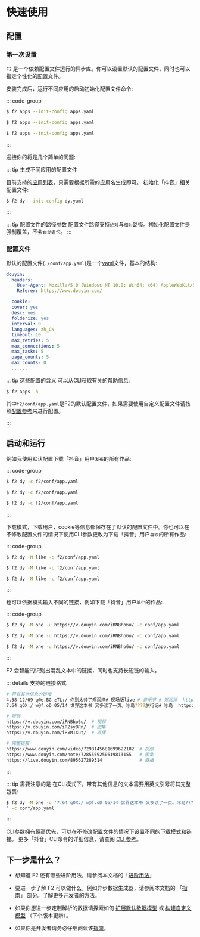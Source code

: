 # 快速使用

## 配置

### 第一次设置

`F2` 是一个依赖配置文件运行的异步库。你可以设置默认的配置文件，同时也可以指定个性化的配置文件。

安装完成后，运行不同应用的启动初始化配置文件命令:

::: code-group

```sh [Windows]
$ f2 apps --init-config apps.yaml
```

```sh [Linux]
$ f2 apps --init-config apps.yaml
```

```sh [MacOS]
$ f2 apps --init-config apps.yaml
```
:::


迎接你的将是几个简单的问题:

::: tip 生成不同应用的配置文件

目前支持的[应用列表](apps)，只需要根据所需的应用名生成即可。
初始化「抖音」相关配置文件:
```sh
$ f2 dy --init-config dy.yaml
```
:::

::: tip 配置文件的路径参数
配置文件路径支持`绝对`与`相对`路径。初始化配置文件是强制覆盖，不会`自动备份`。
:::


### 配置文件

默认的配置文件(`./conf/app.yaml`)是一个[yaml](https://en.wikipedia.org/wiki/yaml)文件，基本的结构:

```yaml
douyin:
  headers:
    User-Agent: Mozilla/5.0 (Windows NT 10.0; Win64; x64) AppleWebKit/537.36 (KHTML, like Gecko) Chrome/104.0.0.0 Safari/537.36
    Referer: https://www.douyin.com/

  cookie:
  cover: yes
  desc: yes
  folderize: yes
  interval: 0
  languages: zh_CN
  timeout: 10
  max_retries: 5
  max_connections: 5
  max_tasks: 5
  page_counts: 5
  max_counts: 0
  ......
```
::: tip 这些配置的含义
可以从CLI获取有关的帮助信息:

```sh
$ f2 apps -h
```

其中`f2/conf/app.yaml`是F2的默认配置文件，如果需要使用自定义配置文件请按照[配置参考](./reference/site-config)来进行配置。


:::


## 启动和运行

例如我使用默认配置下载「抖音」用户`发布`的所有作品:

::: code-group

```sh [Windows]
$ f2 dy -c f2/conf/app.yaml
```

```sh [Linux]
$ f2 dy -c f2/conf/app.yaml
```

```sh [MacOS]
$ f2 dy -c f2/conf/app.yaml
```
:::

下载模式，下载用户，cookie等信息都保存在了默认的配置文件中。你也可以在不修改配置文件的情况下使用CLI参数更改为下载「抖音」用户`喜欢`的所有作品:

::: code-group

```sh [Windows]
$ f2 dy -M like -c f2/conf/app.yaml
```

```sh [Linux]
$ f2 dy -M like -c f2/conf/app.yaml
```

```sh [MacOS]
$ f2 dy -M like -c f2/conf/app.yaml
```
:::


也可以依据模式输入不同的链接，例如下载「抖音」用户`单个`的作品:

::: code-group

```sh [Windows]
$ f2 dy -M one -u https://v.douyin.com/iRNBho6u/ -c conf/app.yaml
```

```sh [Linux]
$ f2 dy -M one -u https://v.douyin.com/iRNBho6u/ -c conf/app.yaml
```

```sh [MacOS]
$ f2 dy -M one -u https://v.douyin.com/iRNBho6u/ -c conf/app.yaml
```
:::

F2 会智能的识别出混乱文本中的链接，同时也支持长短链的输入。

::: details 支持的链接格式

```sh
# 带有其他信息的链接
4.38 12/09 q@e.BG zTL:/ 你别太帅了郑润泽# 现场版live # 音乐节 # 郑润泽  https://v.douyin.com/iR2nEj44/ 复制此链接，打开Dou音搜索，直接观看视频！
7.64 gOX:/ w@f.oD 05/14 世界这本书 又多读了一页。冰岛????旅行记# 冰岛  https://v.douyin.com/iR2syBRn/ 复制此链接，打开Dou音搜索，直接观看视频！

# 短链
https://v.douyin.com/iRNBho6u/  # 视频
https://v.douyin.com/iR2syBRn/  # 图集
https://v.douyin.com/iRxM1Xut/  # 直播

# 完整链接
https://www.douyin.com/video/7298145681699622182  # 视频
https://www.douyin.com/note/7285559250619813155   # 图集
https://live.douyin.com/895627289314              # 直播
```
:::

::: tip 需要注意的是
在CLI模式下，带有其他信息的文本需要用英文引号将其完整包裹:

```sh [Windows]
$ f2 dy -M one -u '7.64 gOX:/ w@f.oD 05/14 世界这本书 又多读了一页。冰岛????旅行记# 冰岛  https://v.douyin.com/iR2syBRn/ 复制此链接，打开Dou音搜索，直接观看视！
' -c conf/app.yaml
```
:::

CLI参数拥有最高优先，可以在不修改配置文件的情况下设置不同的下载模式和链接。
更多「抖音」CLI命令的详细信息，请查阅 [CLI 参考](./reference/cli)。


## 下一步是什么？

- 想知道 F2 还有哪些进阶用法，请参阅本文档的「[进阶用法](./advance-guide)」

- 要进一步了解 F2 可以做什么，例如异步数据生成器，请参阅本文档的 「[指南](./guide/what-is-f2)」 部分。了解更多开发者的方法。

- 如果你想进一步定制解析的数据请探索如何 [扩展默认数据模型](./extending-default-model) 或 [构建自定义模型](./custom-model) （下个版本更新）。

- 如果你是开发者请务必仔细阅读该[指南](./guide/what-is-f2)。